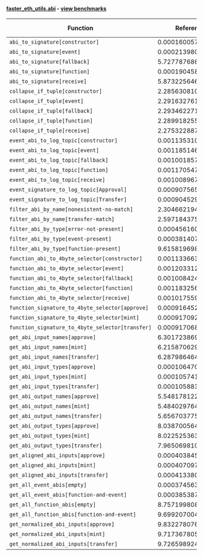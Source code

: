 #### [faster_eth_utils.abi](https://github.com/BobTheBuidler/faster-eth-utils/blob/master/faster_eth_utils/abi.py) - [view benchmarks](https://github.com/BobTheBuidler/faster-eth-utils/blob/master/benchmarks/test_abi_benchmarks.py)

| Function | Reference Mean | Faster Mean | % Change | Speedup (%) | x Faster | Faster |
|----------|---------------|-------------|----------|-------------|----------|--------|
| `abi_to_signature[constructor]` | 0.0001600575984042559 | 7.927660770152969e-05 | 50.47% | 101.90% | 2.02x | ✅ |
| `abi_to_signature[event]` | 0.00021398080872111832 | 9.359265019883892e-05 | 56.26% | 128.63% | 2.29x | ✅ |
| `abi_to_signature[fallback]` | 5.7277876862537604e-05 | 5.228617685672807e-05 | 8.71% | 9.55% | 1.10x | ✅ |
| `abi_to_signature[function]` | 0.00019045833088643645 | 9.105486240100395e-05 | 52.19% | 109.17% | 2.09x | ✅ |
| `abi_to_signature[receive]` | 5.8732256466330486e-05 | 5.4480110257862384e-05 | 7.24% | 7.80% | 1.08x | ✅ |
| `collapse_if_tuple[constructor]` | 2.2856308105650333e-05 | 5.576940229638526e-06 | 75.60% | 309.84% | 4.10x | ✅ |
| `collapse_if_tuple[event]` | 2.291632761485314e-05 | 5.259898163751827e-06 | 77.05% | 335.68% | 4.36x | ✅ |
| `collapse_if_tuple[fallback]` | 2.2934622712267467e-05 | 5.392556050636381e-06 | 76.49% | 325.30% | 4.25x | ✅ |
| `collapse_if_tuple[function]` | 2.2899182556418874e-05 | 5.254753352452184e-06 | 77.05% | 335.78% | 4.36x | ✅ |
| `collapse_if_tuple[receive]` | 2.2753228871136423e-05 | 5.327946825737935e-06 | 76.58% | 327.05% | 4.27x | ✅ |
| `event_abi_to_log_topic[constructor]` | 0.0011353109928821134 | 0.0008274747796312671 | 27.11% | 37.20% | 1.37x | ✅ |
| `event_abi_to_log_topic[event]` | 0.001185146228246807 | 0.0008563762007205445 | 27.74% | 38.39% | 1.38x | ✅ |
| `event_abi_to_log_topic[fallback]` | 0.0010018577746025647 | 0.0007826412093796669 | 21.88% | 28.01% | 1.28x | ✅ |
| `event_abi_to_log_topic[function]` | 0.0011705478919590798 | 0.0008481707441858573 | 27.54% | 38.01% | 1.38x | ✅ |
| `event_abi_to_log_topic[receive]` | 0.0010089672405610782 | 0.0007785425755812036 | 22.84% | 29.60% | 1.30x | ✅ |
| `event_signature_to_log_topic[Approval]` | 0.00090756503065156 | 0.0007003214000001051 | 22.84% | 29.59% | 1.30x | ✅ |
| `event_signature_to_log_topic[Transfer]` | 0.0009045291550906912 | 0.0007014780950983892 | 22.45% | 28.95% | 1.29x | ✅ |
| `filter_abi_by_name[nonexistent-no-match]` | 2.304662194760259e-05 | 1.7218320595795466e-05 | 25.29% | 33.85% | 1.34x | ✅ |
| `filter_abi_by_name[transfer-match]` | 2.597184375819802e-05 | 1.940842204911423e-05 | 25.27% | 33.82% | 1.34x | ✅ |
| `filter_abi_by_type[error-not-present]` | 0.00045616068958935816 | 0.0004555690735570909 | 0.13% | 0.13% | 1.00x | ✅ |
| `filter_abi_by_type[event-present]` | 0.0003814077834567924 | 0.00039146470200341726 | -2.64% | -2.57% | 0.97x | ❌ |
| `filter_abi_by_type[function-present]` | 9.615819698566988e-05 | 9.74926434439725e-05 | -1.39% | -1.37% | 0.99x | ❌ |
| `function_abi_to_4byte_selector[constructor]` | 0.0011336633615471885 | 0.0008331308540777985 | 26.51% | 36.07% | 1.36x | ✅ |
| `function_abi_to_4byte_selector[event]` | 0.001203312401524437 | 0.0008548395313352975 | 28.96% | 40.76% | 1.41x | ✅ |
| `function_abi_to_4byte_selector[fallback]` | 0.0010084248150907063 | 0.0007794583798392574 | 22.71% | 29.38% | 1.29x | ✅ |
| `function_abi_to_4byte_selector[function]` | 0.0011832563471505715 | 0.0008456000000000395 | 28.54% | 39.93% | 1.40x | ✅ |
| `function_abi_to_4byte_selector[receive]` | 0.0010175591381810342 | 0.000781164821829562 | 23.23% | 30.26% | 1.30x | ✅ |
| `function_signature_to_4byte_selector[approve]` | 0.0009164528328359207 | 0.0006964513653270702 | 24.01% | 31.59% | 1.32x | ✅ |
| `function_signature_to_4byte_selector[mint]` | 0.0009170924787641069 | 0.0007016323255989476 | 23.49% | 30.71% | 1.31x | ✅ |
| `function_signature_to_4byte_selector[transfer]` | 0.0009170689150410526 | 0.000698690657078047 | 23.81% | 31.26% | 1.31x | ✅ |
| `get_abi_input_names[approve]` | 6.301723869549827e-05 | 2.0472012185891354e-05 | 67.51% | 207.82% | 3.08x | ✅ |
| `get_abi_input_names[mint]` | 6.21587062922681e-05 | 2.0233280205223198e-05 | 67.45% | 207.21% | 3.07x | ✅ |
| `get_abi_input_names[transfer]` | 6.287986464763696e-05 | 2.03190878021812e-05 | 67.69% | 209.46% | 3.09x | ✅ |
| `get_abi_input_types[approve]` | 0.00010647049889144756 | 2.32960694695202e-05 | 78.12% | 357.03% | 4.57x | ✅ |
| `get_abi_input_types[mint]` | 0.0001057412930257128 | 2.3530438996018733e-05 | 77.75% | 349.38% | 4.49x | ✅ |
| `get_abi_input_types[transfer]` | 0.00010588342524949503 | 2.3557093468973926e-05 | 77.75% | 349.48% | 4.49x | ✅ |
| `get_abi_output_names[approve]` | 5.5481781222351484e-05 | 1.8342515133406226e-05 | 66.94% | 202.48% | 3.02x | ✅ |
| `get_abi_output_names[mint]` | 5.484029764212341e-05 | 1.8280569931156507e-05 | 66.67% | 199.99% | 3.00x | ✅ |
| `get_abi_output_names[transfer]` | 5.656703775174685e-05 | 1.9067573203339247e-05 | 66.29% | 196.67% | 2.97x | ✅ |
| `get_abi_output_types[approve]` | 8.03870056459394e-05 | 1.961166680382252e-05 | 75.60% | 309.89% | 4.10x | ✅ |
| `get_abi_output_types[mint]` | 8.022525363349985e-05 | 1.9471415946080415e-05 | 75.73% | 312.02% | 4.12x | ✅ |
| `get_abi_output_types[transfer]` | 7.96506981096887e-05 | 1.9350206673397678e-05 | 75.71% | 311.63% | 4.12x | ✅ |
| `get_aligned_abi_inputs[approve]` | 0.00040384538258671134 | 0.00023453254355151608 | 41.93% | 72.19% | 1.72x | ✅ |
| `get_aligned_abi_inputs[mint]` | 0.00040709738474290895 | 0.0002356654200626699 | 42.11% | 72.74% | 1.73x | ✅ |
| `get_aligned_abi_inputs[transfer]` | 0.00041338045566178367 | 0.0002352825442614548 | 43.08% | 75.70% | 1.76x | ✅ |
| `get_all_event_abis[empty]` | 0.0003745631407436431 | 0.00037970141279053903 | -1.37% | -1.35% | 0.99x | ❌ |
| `get_all_event_abis[function-and-event]` | 0.0003853871631959513 | 0.00039380453719317345 | -2.18% | -2.14% | 0.98x | ❌ |
| `get_all_function_abis[empty]` | 8.75719980888162e-05 | 8.991881257031354e-05 | -2.68% | -2.61% | 0.97x | ❌ |
| `get_all_function_abis[function-and-event]` | 9.699207004187852e-05 | 9.714167579953084e-05 | -0.15% | -0.15% | 1.00x | ❌ |
| `get_normalized_abi_inputs[approve]` | 9.832278076945001e-05 | 1.8183094325733163e-05 | 81.51% | 440.74% | 5.41x | ✅ |
| `get_normalized_abi_inputs[mint]` | 9.717367805174229e-05 | 1.834100319944779e-05 | 81.13% | 429.82% | 5.30x | ✅ |
| `get_normalized_abi_inputs[transfer]` | 9.726598924607545e-05 | 1.8277087284752144e-05 | 81.21% | 432.17% | 5.32x | ✅ |
